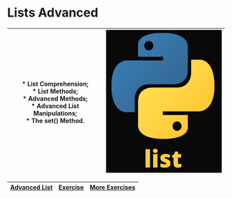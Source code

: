 # Lists Advanced
|* List Comprehension;</br>* List Methods;</br>* Advanced Methods;</br>* Advanced List Manipulations;</br>* The set() Method.| <img src="https://github.com/Nenogzar/Academy_SoftUni/blob/main/fundamentals_python/lectures/11_12_Lists%20Basics/Pythin_list_small.png" alt="Nenogzar_Python" width="290" height="330" ></br>   |
|-|-----------------------------------------------------------------------------------------------------------------------------------------------------------------------------------------|
 
| [Advanced List](https://github.com/Nenogzar/Academy_SoftUni/tree/main/fundamentals_python/17-18_Lists%20Advanced/01_Lists%20Advanced%20-%20Lab)|[Exercise](https://github.com/Nenogzar/Academy_SoftUni/tree/main/fundamentals_python/17-18_Lists%20Advanced/02_Lists%20Advanced%20-%20Exercise) | [More Exercises](https://github.com/Nenogzar/Academy_SoftUni/tree/main/fundamentals_python/17-18_Lists%20Advanced/03_Lists%20Advanced%20-%20More%20Exercises) |
|------------|----------|-----------------------------------------------------------------------------------------------------------------------------------------------------------|



